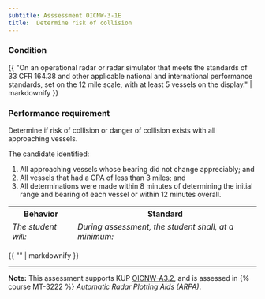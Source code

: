 ```yaml
---
subtitle: Asssessment OICNW-3-1E
title:  Determine risk of collision
---
```




### Condition

{{ "On an operational radar or radar simulator that meets the standards of 33 CFR 164.38 and other applicable national and international performance standards, set on the 12 mile scale, with at least 5 vessels on the display." | markdownify }}

### Performance requirement 

<table width='100%' class='Guidelines'>
 <thead>
 <tr>
     <th class='thirty'>Behavior</th>
     <th class='seventy'>Standard</th>
 </tr>
 <tr>
     <td><em>The student will:</em></td>
     <td><em>During assessment, the student shall, at a minimum:</em></td>
 </tr>
 </thead>
 <tbody>


<!--rowstart-->

Determine if risk of collision or danger of collision exists with all approaching vessels.

<!--cellbreak-->

The candidate identified: 

1. All approaching vessels whose bearing did not change appreciably; and
2. All vessels that had a CPA of less than 3 miles; and
3. All determinations were made within 8 minutes of determining the initial range and bearing of each vessel or within 12 minutes overall.

<!--rowend-->


 </tbody>
 </table>

{{ "" | markdownify }}


*****

**Note:** This assessment supports KUP [OICNW-A3.2]({{site.baseurl}}/tables/21.html#OICNW-A3.2), and is assessed in  {% course  MT-3222 %}  *Automatic Radar Plotting Aids (ARPA)*. 

